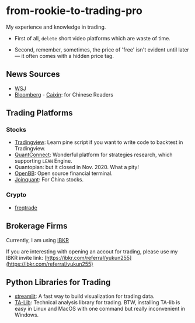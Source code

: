 # from-rookie-to-trading-pro
My experience and knowledge in trading.

- First of all, `delete` short video platforms which are waste of time.

- Second, remember, sometimes, the price of 'free' isn't evident until later — it often comes with a hidden price tag.

## News Sources
- [WSJ](https://www.wsj.com/)
- [Bloomberg](https://www.bloomberg.com/) - [Caixin](https://www.caixin.com/): for Chinese Readers


## Trading Platforms
### Stocks
- [Tradingview](https://www.tradingview.com/): Learn pine script if you want to write code to backtest in Tradingview.
- [QuantConnect](https://www.quantconnect.com): Wonderful platform for strategies research, which supporting `LEAN` Engine.
- Quantopian: but it closed in Nov. 2020. What a pity!
- [OpenBB](https://github.com/OpenBB-finance/OpenBBTerminal): Open source financial terminal.
- [Joinquant](https://www.joinquant.com/): For China stocks.
### Crypto
- [freqtrade](https://www.freqtrade.io/en/stable/)


## Brokerage Firms
Currently, I am using [IBKR](https://www.interactivebrokers.com/en/home.php)

If you are interesting with opening an accout for trading, please use my IBKR invite link:  [https://ibkr.com/referral/yukun255](https://ibkr.com/referral/yukun255)

## Python Libraries for Trading 
- [streamlit](https://github.com/streamlit/streamlit): A fast way to build visualization for trading data.
- [TA-Lib](https://github.com/TA-Lib/ta-lib): Technical analysis library for trading. BTW, installing TA-lib is easy in Linux and MacOS with one command but really inconvenient in Windows.